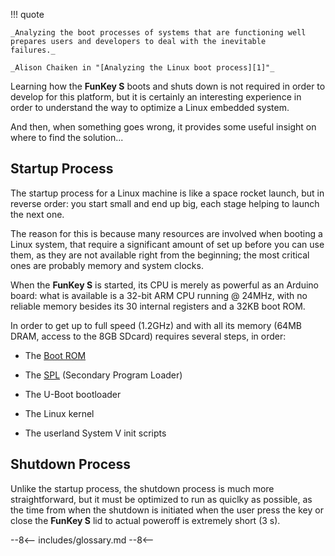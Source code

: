 !!! quote

    _Analyzing the boot processes of systems that are functioning well
    prepares users and developers to deal with the inevitable
    failures._

    _Alison Chaiken in "[Analyzing the Linux boot process][1]"_

Learning how the **FunKey S** boots and shuts down is not required in
order to develop for this platform, but it is certainly an interesting
experience in order to understand the way to optimize a Linux embedded
system.

And then, when something goes wrong, it provides some useful insight
on where to find the solution...

## Startup Process

The startup process for a Linux machine is like a space rocket launch,
but in reverse order: you start small and end up big, each stage
helping to launch the next one.

The reason for this is because many resources are involved when
booting a Linux system, that require a significant amount of set up
before you can use them, as they are not available right from the
beginning; the most critical ones are probably memory and system
clocks.

When the **FunKey S** is started, its CPU is merely as powerful as an
Arduino board: what is available is a 32-bit ARM CPU running @ 24MHz,
with no reliable memory besides its 30 internal registers and a 32KB
boot ROM.

In order to get up to full speed (1.2GHz) and with all its memory
(64MB DRAM, access to the 8GB SDcard) requires several steps, in
order:

 - The [Boot ROM][2]

 - The [SPL][3] (Secondary Program Loader)

 - The U-Boot bootloader

 - The Linux kernel

 - The userland System V init scripts

## Shutdown Process

Unlike the startup process, the shutdown process is much more
straightforward, but it must be optimized to run as quiclky as
possible, as the time from when the shutdown is initiated when the
user press the <i class="funkey-menu"></i> key or close the **FunKey
S** lid to actual poweroff is extremely short (3 s).

[1]: https://opensource.com/article/18/1/analyzing-linux-boot-process
[2]: boot_rom
[3]: spl
[4]: bootloader
[5]: kernel
[6]: init_scripts
[7]: shutdown_process

--8<--
includes/glossary.md
--8<--
